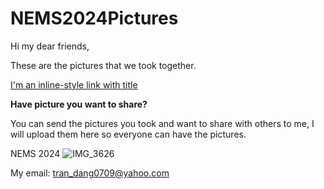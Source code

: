 # NEMS2024Pictures
Hi my dear friends,

These are the pictures that we took together.

[NEMS 2024 memories URL]: (https://github.com/trandang0709/NEMS2024Pictures/tree/main/Banquet-Dinner)
[I'm an inline-style link with title](https://www.google.com "Google's Homepage")

**Have picture you want to share?**

You can send the pictures you took and want to share with others to me,
I will upload them here so everyone can have the pictures.

NEMS 2024
![IMG_3626](https://github.com/trandang0709/NEMS2024Pictures/assets/46659362/6de2a428-6bd5-4070-b0f0-5929957f46aa)

My email: tran_dang0709@yahoo.com
